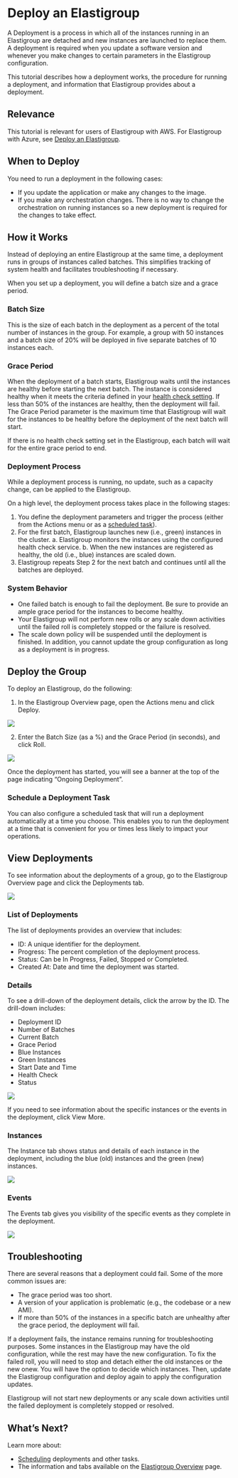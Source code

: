 # Deploy an Elastigroup

A Deployment is a process in which all of the instances running in an Elastigroup are detached and new instances are launched to replace them. A deployment is required when you update a software version and whenever you make changes to certain parameters in the Elastigroup configuration.

This tutorial describes how a deployment works, the procedure for running a deployment, and information that Elastigroup provides about a deployment.

## Relevance

This tutorial is relevant for users of Elastigroup with AWS. For Elastigroup with Azure, see [Deploy an Elastigroup](elastigroup/tutorials/azure/deploy-an-elastigroup).

## When to Deploy

You need to run a deployment in the following cases:
- If you update the application or make any changes to the image.
- If you make any orchestration changes. There is no way to change the orchestration on running instances so a new deployment is required for the changes to take effect.

## How it Works

Instead of deploying an entire Elastigroup at the same time, a deployment runs in groups of instances called batches. This simplifies tracking of system health and facilitates troubleshooting if necessary.

When you set up a deployment, you will define a batch size and a grace period.

### Batch Size
This is the size of each batch in the deployment as a percent of the total number of instances in the group.
For example, a group with 50 instances and a batch size of 20% will be deployed in five separate batches of 10 instances each.

### Grace Period

When the deployment of a batch starts, Elastigroup waits until the instances are healthy before starting the next batch. The instance is considered healthy when it meets the criteria defined in your [health check setting](elastigroup/features/compute/autohealing?id=configure-autohealing-health-check-type). If less than 50% of the instances are healthy, then the deployment will fail. The Grace Period parameter is the maximum time that Elastigroup will wait for the instances to be healthy before the deployment of the next batch will start.

If there is no health check setting set in the Elastigroup, each batch will wait for the entire grace period to end.

### Deployment Process

While a deployment process is running, no update, such as a capacity change, can be applied to the Elastigroup.

On a high level, the deployment process takes place in the following stages:
1. You define the deployment parameters and trigger the process (either from the Actions menu or as a [scheduled task](elastigroup/features/core-features/scheduling)).
2. For the first batch, Elastigroup launches new (i.e., green) instances in the cluster.
   a. Elastigroup monitors the instances using the configured health check service.
   b. When the new instances are registered as healthy, the old (i.e., blue) instances are scaled down.
3. Elastigroup repeats Step 2 for the next batch and continues until all the batches are deployed.

### System Behavior
- One failed batch is enough to fail the deployment. Be sure to provide an ample grace period for the instances to become healthy.
- Your Elastigroup will not perform new rolls or any scale down activities until the failed roll is completely stopped or the failure is resolved.
- The scale down policy will be suspended until the deployment is finished. In addition, you cannot update the group configuration as long as a deployment is in progress.

## Deploy the Group

To deploy an Elastigroup, do the following:
1. In the Elastigroup Overview page, open the Actions menu and click Deploy.

<img src="/elastigroup/_media/tutorials-deploy-elastigroup-01.png" />

2. Enter the Batch Size (as a %) and the Grace Period (in seconds), and click Roll.

<img src="/elastigroup/_media/tutorials-deploy-elastigroup-02.png" />

Once the deployment has started, you will see a banner at the top of the page indicating “Ongoing Deployment”.

### Schedule a Deployment Task

You can also configure a scheduled task that will run a deployment automatically at a time you choose. This enables you to run the deployment at a time that is convenient for you or times less likely to impact your operations.

## View Deployments

To see information about the deployments of a group, go to the Elastigroup Overview page and click the Deployments tab.

<img src="/elastigroup/_media/tutorials-deploy-elastigroup-03.png" />

### List of Deployments

The list of deployments provides an overview that includes:
- ID: A unique identifier for the deployment.
- Progress: The percent completion of the deployment process.
- Status: Can be In Progress, Failed, Stopped or Completed.
- Created At: Date and time the deployment was started.

### Details

To see a drill-down of the deployment details, click the arrow by the ID. The drill-down includes:
- Deployment ID
- Number of Batches
- Current Batch
- Grace Period
- Blue Instances
- Green Instances
- Start Date and Time
- Health Check
- Status

<img src="/elastigroup/_media/tutorials-deploy-elastigroup-04.png" />

If you need to see information about the specific instances or the events in the deployment, click View More.

### Instances

The Instance tab shows status and details of each instance in the deployment, including the blue (old) instances and the green (new) instances.

<img src="/elastigroup/_media/tutorials-deploy-elastigroup-05.png" />

### Events

The Events tab gives you visibility of the specific events as they complete in the deployment.

<img src="/elastigroup/_media/tutorials-deploy-elastigroup-06.png" />

## Troubleshooting

There are several reasons that a deployment could fail. Some of the more common issues are:
- The grace period was too short.
- A version of your application is problematic (e.g., the codebase or a new AMI).
- If more than 50% of the instances in a specific batch are unhealthy after the grace period, the deployment will fail.

If a deployment fails, the instance remains running for troubleshooting purposes. Some instances in the Elastigroup may have the old configuration, while the rest may have the new configuration. To fix the failed roll, you will need to stop and detach either the old instances or the new onew. You will have the option to decide which instances. Then, update the Elastigroup configuration and deploy again to apply the configuration updates.

Elastigroup will not start new deployments or any scale down activities until the failed deployment is completely stopped or resolved.

## What’s Next?

Learn more about:
- [Scheduling](elastigroup/features/core-features/scheduling) deployments and other tasks.
- The information and tabs available on the [Elastigroup Overview](elastigroup/tutorials/elastigroup-actions-menu/elastigroup-overview) page.
